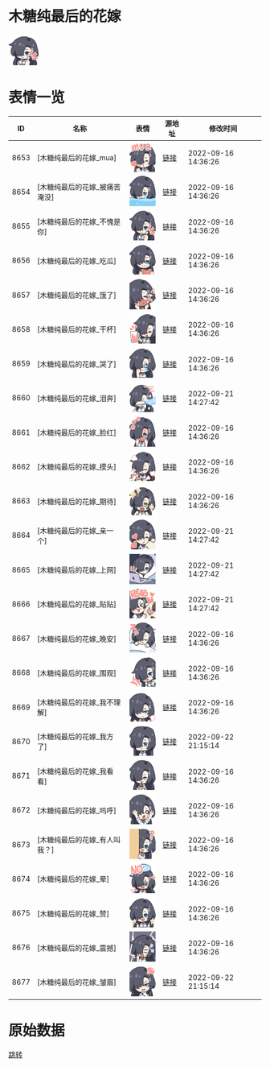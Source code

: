 # 木糖纯最后的花嫁

<img src="./cover.png" height="60" alt="cover" />

# 表情一览

|ID|名称|表情|源地址|修改时间|
|----|----|----|----|----|
|8653|[木糖纯最后的花嫁_mua]|<img src="./pic/008653_%5B木糖纯最后的花嫁_mua%5D.png" height="60" alt="mua"/>|[链接](http://i0.hdslb.com/bfs/emote/ab45b4977bc252480ff69ab8c7b9918e557292be.png)|2022-09-16 14:36:26|
|8654|[木糖纯最后的花嫁_被痛苦淹没]|<img src="./pic/008654_%5B木糖纯最后的花嫁_被痛苦淹没%5D.png" height="60" alt="被痛苦淹没"/>|[链接](http://i0.hdslb.com/bfs/emote/0e5368f0271e053af04c4653fb53fba44d364c37.png)|2022-09-16 14:36:26|
|8655|[木糖纯最后的花嫁_不愧是你]|<img src="./pic/008655_%5B木糖纯最后的花嫁_不愧是你%5D.png" height="60" alt="不愧是你"/>|[链接](http://i0.hdslb.com/bfs/emote/b753226c89761447c2ce5ce26231e3b9a9bd4dd4.png)|2022-09-16 14:36:26|
|8656|[木糖纯最后的花嫁_吃瓜]|<img src="./pic/008656_%5B木糖纯最后的花嫁_吃瓜%5D.png" height="60" alt="吃瓜"/>|[链接](http://i0.hdslb.com/bfs/emote/0b10e748f587b6e64b7374533b9e83b996687b10.png)|2022-09-16 14:36:26|
|8657|[木糖纯最后的花嫁_饿了]|<img src="./pic/008657_%5B木糖纯最后的花嫁_饿了%5D.png" height="60" alt="饿了"/>|[链接](http://i0.hdslb.com/bfs/emote/4f4b3acd3bf2a848efc4ee9a8ebb6d015480117d.png)|2022-09-16 14:36:26|
|8658|[木糖纯最后的花嫁_干杯]|<img src="./pic/008658_%5B木糖纯最后的花嫁_干杯%5D.png" height="60" alt="干杯"/>|[链接](http://i0.hdslb.com/bfs/emote/22e82de195b3f601a697231d68b0f14c96eb10f1.png)|2022-09-16 14:36:26|
|8659|[木糖纯最后的花嫁_哭了]|<img src="./pic/008659_%5B木糖纯最后的花嫁_哭了%5D.png" height="60" alt="哭了"/>|[链接](http://i0.hdslb.com/bfs/emote/01ba029cea0a448d88fc473d7651cb1027f320de.png)|2022-09-16 14:36:26|
|8660|[木糖纯最后的花嫁_泪奔]|<img src="./pic/008660_%5B木糖纯最后的花嫁_泪奔%5D.png" height="60" alt="泪奔"/>|[链接](http://i0.hdslb.com/bfs/emote/339a5cbb102b1bebd62dfa5e6c133316724ec1fc.png)|2022-09-21 14:27:42|
|8661|[木糖纯最后的花嫁_脸红]|<img src="./pic/008661_%5B木糖纯最后的花嫁_脸红%5D.png" height="60" alt="脸红"/>|[链接](http://i0.hdslb.com/bfs/emote/4a46abd9019dee7c364dc8bf7316e97f0f6f880a.png)|2022-09-16 14:36:26|
|8662|[木糖纯最后的花嫁_摸头]|<img src="./pic/008662_%5B木糖纯最后的花嫁_摸头%5D.png" height="60" alt="摸头"/>|[链接](http://i0.hdslb.com/bfs/emote/f5a95f43b87c2692ce28bf265e090b6991211023.png)|2022-09-16 14:36:26|
|8663|[木糖纯最后的花嫁_期待]|<img src="./pic/008663_%5B木糖纯最后的花嫁_期待%5D.png" height="60" alt="期待"/>|[链接](http://i0.hdslb.com/bfs/emote/790146fa11f5a19c2a4fc9920ad14f476ceb96df.png)|2022-09-16 14:36:26|
|8664|[木糖纯最后的花嫁_亲一个]|<img src="./pic/008664_%5B木糖纯最后的花嫁_亲一个%5D.png" height="60" alt="亲一个"/>|[链接](http://i0.hdslb.com/bfs/emote/81138ba8a2e7adaa54a206c042c65b468bf34a98.png)|2022-09-21 14:27:42|
|8665|[木糖纯最后的花嫁_上网]|<img src="./pic/008665_%5B木糖纯最后的花嫁_上网%5D.png" height="60" alt="上网"/>|[链接](http://i0.hdslb.com/bfs/emote/939906a54762c99252822fbf05e648b2b1302018.png)|2022-09-21 14:27:42|
|8666|[木糖纯最后的花嫁_贴贴]|<img src="./pic/008666_%5B木糖纯最后的花嫁_贴贴%5D.png" height="60" alt="贴贴"/>|[链接](http://i0.hdslb.com/bfs/emote/24225846143646a03c2714522e6dd37dce6e7bdf.png)|2022-09-21 14:27:42|
|8667|[木糖纯最后的花嫁_晚安]|<img src="./pic/008667_%5B木糖纯最后的花嫁_晚安%5D.png" height="60" alt="晚安"/>|[链接](http://i0.hdslb.com/bfs/emote/5b04eb4ba12468d34af398c63e8f934f11aeec20.png)|2022-09-16 14:36:26|
|8668|[木糖纯最后的花嫁_围观]|<img src="./pic/008668_%5B木糖纯最后的花嫁_围观%5D.png" height="60" alt="围观"/>|[链接](http://i0.hdslb.com/bfs/emote/981c6667110499a15aad6961d86fb46008c1685c.png)|2022-09-16 14:36:26|
|8669|[木糖纯最后的花嫁_我不理解]|<img src="./pic/008669_%5B木糖纯最后的花嫁_我不理解%5D.png" height="60" alt="我不理解"/>|[链接](http://i0.hdslb.com/bfs/emote/87edc3a0a4cf0780322632e37fead604f7b7f555.png)|2022-09-16 14:36:26|
|8670|[木糖纯最后的花嫁_我方了]|<img src="./pic/008670_%5B木糖纯最后的花嫁_我方了%5D.png" height="60" alt="我方了"/>|[链接](http://i0.hdslb.com/bfs/emote/6dbe00db758b531ac69216c429c7f9cdd19820bf.png)|2022-09-22 21:15:14|
|8671|[木糖纯最后的花嫁_我看看]|<img src="./pic/008671_%5B木糖纯最后的花嫁_我看看%5D.png" height="60" alt="我看看"/>|[链接](http://i0.hdslb.com/bfs/emote/0fbdb964126208d7101732bfed83bae11102d10e.png)|2022-09-16 14:36:26|
|8672|[木糖纯最后的花嫁_呜呼]|<img src="./pic/008672_%5B木糖纯最后的花嫁_呜呼%5D.png" height="60" alt="呜呼"/>|[链接](http://i0.hdslb.com/bfs/emote/ced691a547a8bdf9382f328450d3bad2efc31564.png)|2022-09-16 14:36:26|
|8673|[木糖纯最后的花嫁_有人叫我？]|<img src="./pic/008673_%5B木糖纯最后的花嫁_有人叫我？%5D.png" height="60" alt="有人叫我？"/>|[链接](http://i0.hdslb.com/bfs/emote/6fa1d093fb868310a0e05850d32f17f6642d9808.png)|2022-09-16 14:36:26|
|8674|[木糖纯最后的花嫁_晕]|<img src="./pic/008674_%5B木糖纯最后的花嫁_晕%5D.png" height="60" alt="晕"/>|[链接](http://i0.hdslb.com/bfs/emote/25bd76d6f67c724cd4b816a6ee4e703a70dfce6c.png)|2022-09-16 14:36:26|
|8675|[木糖纯最后的花嫁_赞]|<img src="./pic/008675_%5B木糖纯最后的花嫁_赞%5D.png" height="60" alt="赞"/>|[链接](http://i0.hdslb.com/bfs/emote/fa37db03ee56fc15f20ee0beca76725801a77f79.png)|2022-09-16 14:36:26|
|8676|[木糖纯最后的花嫁_震撼]|<img src="./pic/008676_%5B木糖纯最后的花嫁_震撼%5D.png" height="60" alt="震撼"/>|[链接](http://i0.hdslb.com/bfs/emote/530633742ac33e9da69ce7b62f68bc79e4c0038a.png)|2022-09-16 14:36:26|
|8677|[木糖纯最后的花嫁_皱眉]|<img src="./pic/008677_%5B木糖纯最后的花嫁_皱眉%5D.png" height="60" alt="皱眉"/>|[链接](http://i0.hdslb.com/bfs/emote/4908116e8acfa25b34c3c0bb58fdaf6ac9aea7b6.png)|2022-09-22 21:15:14|

# 原始数据

[跳转](./raw.json)

